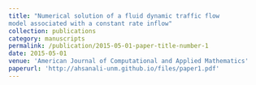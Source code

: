 ```yaml
---
title: "Numerical solution of a fluid dynamic traffic flowmodel associated with a constant rate inflow"
collection: publications
category: manuscripts
permalink: /publication/2015-05-01-paper-title-number-1
date: 2015-05-01
venue: 'American Journal of Computational and Applied Mathematics'
paperurl: 'http://ahsanali-unm.github.io/files/paper1.pdf'
---
```

